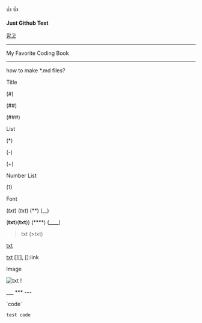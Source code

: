 👍 👍

**Just Github Test**

[참고](https://brownbears.tistory.com/233)

---

My Favorite Coding Book

---

how to make *.md files?

Title

(#)

(##)

(###)

List

(*)

(-)

(+)

Number List

(1)

Font

(*txt*) (_txt_)  (**) (__)

(**txt**)(__txt__)) (****) (____)

> txt (>txt)

[txt](url)  []()

[txt][help]     [][], []:link

Image

![txt]()  ! []()

___ *** ---

\`code\`

```
test code
```




[help]: link
